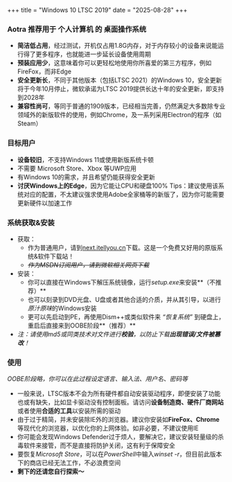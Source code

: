 +++
title = "Windows 10 LTSC 2019"
date = "2025-08-28"
+++

### Aotra 推荐用于 个人计算机 的 桌面操作系统
* **简洁低占用**，经过测试，开机仅占用1.8G内存，对于内存较小的设备来说能运行得了更多程序，也就能进一步延长设备使用周期
* **预装应用少**，这意味着你可以更轻松地使用你所喜爱的第三方程序，例如FireFox，而非Edge
* **安全更新长**，不同于其他版本（包括LTSC 2021）的Windows 10，安全更新将于今年10月停止，微软承诺为LTSC 2019提供长达十年的安全更新，即支持到2028年
* **兼容性尚可**，等同于普通的1909版本，已经相当完善，仍然满足大多数除专业领域外的新版软件的使用，例如Chrome，及一系列采用Electron的程序（如Steam）

### 目标用户
* **设备较旧**，不支持Windows 11或使用新版系统卡顿
* 不需要 Microsoft Store、Xbox 等UWP应用
* 有Windows 10的需求，并且希望仍能获得安全更新
* **讨厌Windows上的Edge**，因为它能让CPU和硬盘100%
Tips：建议使用该系统对应的配置，不太建议强求使用Adobe全家桶等的新版了，因为你可能需要更新硬件以加速工作

### 系统获取&安装
* 获取：
    * 作为普通用户，请到[next.itellyou.cn](https://next.itellyou.cn)下载。这是一个免费又好用的原版系统&软件下载站！
    * *~~作为MSDN订阅用户，请到微软相关网页下载~~*
* 安装：
    * 你可以直接在Windows下解压系统镜像，运行*setup.exe*来安装**（不推荐）**
    * 也可以刻录到DVD光盘、U盘或者其他合适的介质，并从其引导，以进行*原汁原味*的Windows安装
    * 更可以先启动到PE，再使用Dism++或类似软件来 *“恢复系统”* 到硬盘上，重启后直接来到OOBE阶段**（推荐）**
* *注：请使用md5或同类技术对文件进行**校验**，以防止下载**出现错误/文件被篡改**！*

### 使用
*OOBE阶段略，你可以在此过程设定语言、输入法、用户名、密码等*
* 一般来说，LTSC版本不会为所有硬件都自动安装驱动程序，即便安装了功能也或有缺失，比如显卡驱动没有控制面板。请访问**设备制造商、硬件厂商网站**或者使用**合适的工具**以安装所需的驱动
* 由于过于精简，并未安装除IE外的浏览器。建议你安装如**FireFox、Chrome**等现代化的浏览器，以优化你的上网体验。如非必要，不建议使用IE
* 你可能会发现Windows Defender过于烦人，要解决它，建议安装轻量级的杀毒软件来接管，而不是直接将防护关闭，这有利于保障安全
* 要恢复*Microsoft Store*，可以在*PowerShell*中输入*winset -r*，但目前此版本下的商店已经无法工作，不必浪费空间
* **剩下的还请您自行探索～**
